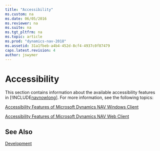 ```yaml
---
title: "Accessibility"
ms.custom: na
ms.date: 06/05/2016
ms.reviewer: na
ms.suite: na
ms.tgt_pltfrm: na
ms.topic: article
ms.prod: "dynamics-nav-2018"
ms.assetid: 31a1fbeb-a4b4-452d-8cf4-4937c0f87479
caps.latest.revision: 4
author: jswymer
---
```

# Accessibility
This section contains information about the available accessibility features in [!INCLUDE[navnowlong](includes/navnowlong_md.md)]. For more information, see the following topics:  
  
 [Accessibility Features of Microsoft Dynamics NAV Windows Client](Accessibility-Features-of-Microsoft-Dynamics-NAV-Windows-Client.md)  
  
 [Accessibility Features of Microsoft Dynamics NAV Web Client](Accessibility-Features-of-Microsoft-Dynamics-NAV-Web-Client.md)  
  
## See Also  
 [Development](Development.md)